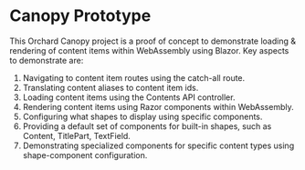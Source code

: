 # Canopy Prototype

This Orchard Canopy project is a proof of concept to demonstrate loading & rendering of content items within WebAssembly using Blazor.
Key aspects to demonstrate are:

1. Navigating to content item routes using the catch-all route.
1. Translating content aliases to content item ids.
1. Loading content items using the Contents API controller.
1. Rendering content items using Razor components within WebAssembly.
1. Configuring what shapes to display using specific components.
1. Providing a default set of components for built-in shapes, such as Content, TitlePart, TextField.
1. Demonstrating specialized components for specific content types using shape-component configuration.
